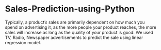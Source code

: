 # Sales-Prediction-using-Python
Typically, a product’s sales are primarily dependent on how much you spend on advertising it, as the more people your product reaches, the more sales will increase as long as the quality of your product is good. We used TV, Radio, Newspaper advertisements to predict the sale using linear regression model.
